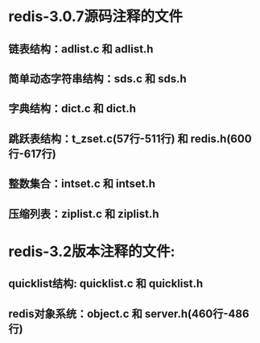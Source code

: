 # redis-3.0.7源码注释的文件

## 链表结构：adlist.c 和 adlist.h

## 简单动态字符串结构：sds.c 和 sds.h

## 字典结构：dict.c 和 dict.h

## 跳跃表结构：t_zset.c(57行-511行) 和 redis.h(600行-617行)

## 整数集合：intset.c 和 intset.h

## 压缩列表：ziplist.c 和 ziplist.h

# redis-3.2版本注释的文件:

## quicklist结构: quicklist.c 和 quicklist.h

## redis对象系统：object.c 和 server.h(460行-486行)
